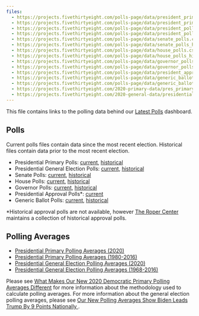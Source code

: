 ```yaml
---
files:
  - https://projects.fivethirtyeight.com/polls-page/data/president_primary_polls.csv
  - https://projects.fivethirtyeight.com/polls-page/data/president_primary_polls_historical.csv
  - https://projects.fivethirtyeight.com/polls-page/data/president_polls.csv
  - https://projects.fivethirtyeight.com/polls-page/data/president_polls_historical.csv
  - https://projects.fivethirtyeight.com/polls-page/data/senate_polls.csv
  - https://projects.fivethirtyeight.com/polls-page/data/senate_polls_historical.csv
  - https://projects.fivethirtyeight.com/polls-page/data/house_polls.csv
  - https://projects.fivethirtyeight.com/polls-page/data/house_polls_historical.csv
  - https://projects.fivethirtyeight.com/polls-page/data/governor_polls.csv
  - https://projects.fivethirtyeight.com/polls-page/data/governor_polls_historical.csv
  - https://projects.fivethirtyeight.com/polls-page/data/president_approval_polls.csv
  - https://projects.fivethirtyeight.com/polls-page/data/generic_ballot_polls.csv
  - https://projects.fivethirtyeight.com/polls-page/data/generic_ballot_polls_historical.csv
  - https://projects.fivethirtyeight.com/2020-primary-data/pres_primary_avgs_2020.csv
  - https://projects.fivethirtyeight.com/2020-general-data/presidential_poll_averages_2020.csv
---
```



This file contains links to the polling data behind our [Latest Polls](https://projects.fivethirtyeight.com/polls/) dashboard.

## Polls

Current polls files contain data since the most recent election. Historical files contain data prior to the most recent election. 

- Presidential Primary Polls: [current](https://projects.fivethirtyeight.com/polls-page/data/president_primary_polls.csv), [historical](https://projects.fivethirtyeight.com/polls-page/data/president_primary_polls_historical.csv)
- Presidential General Election Polls: [current](https://projects.fivethirtyeight.com/polls-page/data/president_polls.csv), [historical](https://projects.fivethirtyeight.com/polls-page/data/president_polls_historical.csv)
- Senate Polls: [current](https://projects.fivethirtyeight.com/polls-page/data/senate_polls.csv), [historical](https://projects.fivethirtyeight.com/polls-page/data/senate_polls_historical.csv)
- House Polls: [current](https://projects.fivethirtyeight.com/polls-page/data/house_polls.csv), [historical](https://projects.fivethirtyeight.com/polls-page/data/house_polls_historical.csv)
- Governor Polls: [current](https://projects.fivethirtyeight.com/polls-page/data/governor_polls.csv), [historical](https://projects.fivethirtyeight.com/polls-page/data/governor_polls_historical.csv)
- Presidential Approval Polls*: [current](https://projects.fivethirtyeight.com/polls-page/data/president_approval_polls.csv)
- Generic Ballot Polls: [current](https://projects.fivethirtyeight.com/polls-page/data/generic_ballot_polls.csv), [historical](https://projects.fivethirtyeight.com/polls-page/data/generic_ballot_polls_historical.csv)

*Historical approval polls are not available, however [The Roper Center](https://ropercenter.cornell.edu/presidential-approval/) maintains a collection of historical approval polls.

## Polling Averages

- [Presidential Primary Polling Averages (2020)](https://projects.fivethirtyeight.com/2020-primary-data/pres_primary_avgs_2020.csv)
- [Presidential Primary Polling Averages (1980-2016)](./pres_primary_avgs_1980-2016.csv)
- [Presidential General Election Polling Averages (2020)](https://projects.fivethirtyeight.com/2020-general-data/presidential_poll_averages_2020.csv)
- [Presidential General Election Polling Averages (1968-2016)](./pres_pollaverages_1968-2016.csv)

Please see [What Makes Our New 2020 Democratic Primary Polling Averages Different](https://fivethirtyeight.com/features/what-makes-our-new-2020-democratic-primary-polling-averages-different/) for more information about the methodology used to calculate polling averages. For more information about the general election polling averages, please see [Our New Polling Averages Show Biden Leads Trump By 9 Points Nationally
](https://fivethirtyeight.com/features/our-new-polling-averages-show-biden-leads-trump-by-9-points-nationally/).
